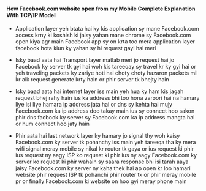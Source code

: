 #### How Facebook.com website open from my Mobile Complete Explanation With TCP/IP Model

- Application layer yeh btata hai ky kis application sy mane Facebook.com access krny ki koshish ki jaisy yahan mane chrome sy Facebook.com open kiya agr main Facebook app sy on krta too mera application layer facebook hota kiun ky yahan sy hi request gayi hai meri 

- Isky baad aata hai Transport layer matlab meri jo request hai jo Facebook ky server tk gyi hai woh kis tareeqay sy travel kr ky gyi hai or yeh traveling packets ky zariye hoti hai choty choty hazaron packets mil kr aik request generate krty hain or phir server tk bhejty hain 

- Isky baad aata hai internet layer iss main yeh hua ky ham kis jagah request bhej rahy hain ius ka address bhi too hona zaroori hai na hamary liye isi liye hamara ip address jata hai or dns sy kehta hai mujy Facebook.com ka ip address doo takay main ius sy connect hoo sakon phir dns facbook ky server sy Facebook.com ka ip address mangta hai or hum connect hoo jaty hain

- Phir aata hai last network layer ky hamary jo signal thy woh kaisy Facebook.com ky server tk pohanchy iss main yeh tareeqa tha ky mera wifi signal meray mobile sy  nikal kr router tk gaya or ius request ki phir ius request ny aagy ISP ko request ki phir ius ny aagy Facebook.com ky server ko request ki phir wahain sy saara response bhi isi tarah aaya jaisy Facebook.com ky server ny kaha thek hai ap open kr loo hamari website phir request ISP tk pohanchi phir router tk or phir meray mobile pr or finally Facebook.com ki website on hoo gyi meray phone main 